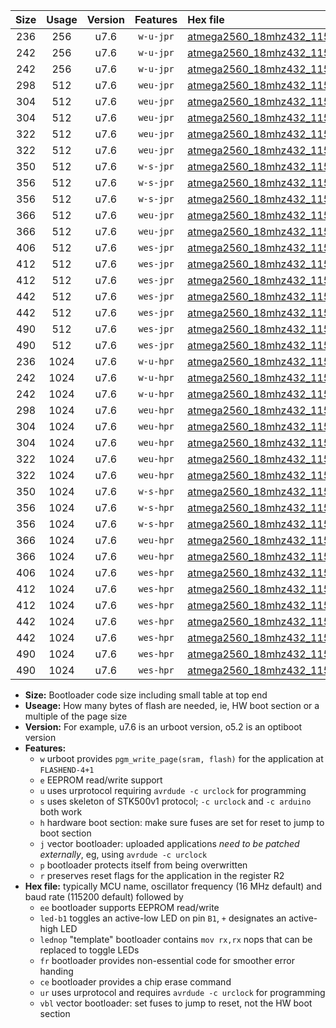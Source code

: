 |Size|Usage|Version|Features|Hex file|
|:-:|:-:|:-:|:-:|:--|
|236|256|u7.6|`w-u-jpr`|[atmega2560_18mhz432_115200bps_ur_vbl.hex](https://raw.githubusercontent.com/stefanrueger/urboot/main/bootloaders/atmega2560/fcpu_18mhz432/115200_bps/atmega2560_18mhz432_115200bps_ur_vbl.hex)|
|242|256|u7.6|`w-u-jpr`|[atmega2560_18mhz432_115200bps_led+b7_ur_vbl.hex](https://raw.githubusercontent.com/stefanrueger/urboot/main/bootloaders/atmega2560/fcpu_18mhz432/115200_bps/atmega2560_18mhz432_115200bps_led+b7_ur_vbl.hex)|
|242|256|u7.6|`w-u-jpr`|[atmega2560_18mhz432_115200bps_lednop_ur_vbl.hex](https://raw.githubusercontent.com/stefanrueger/urboot/main/bootloaders/atmega2560/fcpu_18mhz432/115200_bps/atmega2560_18mhz432_115200bps_lednop_ur_vbl.hex)|
|298|512|u7.6|`weu-jpr`|[atmega2560_18mhz432_115200bps_ee_ur_vbl.hex](https://raw.githubusercontent.com/stefanrueger/urboot/main/bootloaders/atmega2560/fcpu_18mhz432/115200_bps/atmega2560_18mhz432_115200bps_ee_ur_vbl.hex)|
|304|512|u7.6|`weu-jpr`|[atmega2560_18mhz432_115200bps_ee_led+b7_ur_vbl.hex](https://raw.githubusercontent.com/stefanrueger/urboot/main/bootloaders/atmega2560/fcpu_18mhz432/115200_bps/atmega2560_18mhz432_115200bps_ee_led+b7_ur_vbl.hex)|
|304|512|u7.6|`weu-jpr`|[atmega2560_18mhz432_115200bps_ee_lednop_ur_vbl.hex](https://raw.githubusercontent.com/stefanrueger/urboot/main/bootloaders/atmega2560/fcpu_18mhz432/115200_bps/atmega2560_18mhz432_115200bps_ee_lednop_ur_vbl.hex)|
|322|512|u7.6|`weu-jpr`|[atmega2560_18mhz432_115200bps_ee_led+b7_fr_ur_vbl.hex](https://raw.githubusercontent.com/stefanrueger/urboot/main/bootloaders/atmega2560/fcpu_18mhz432/115200_bps/atmega2560_18mhz432_115200bps_ee_led+b7_fr_ur_vbl.hex)|
|322|512|u7.6|`weu-jpr`|[atmega2560_18mhz432_115200bps_ee_lednop_fr_ur_vbl.hex](https://raw.githubusercontent.com/stefanrueger/urboot/main/bootloaders/atmega2560/fcpu_18mhz432/115200_bps/atmega2560_18mhz432_115200bps_ee_lednop_fr_ur_vbl.hex)|
|350|512|u7.6|`w-s-jpr`|[atmega2560_18mhz432_115200bps_vbl.hex](https://raw.githubusercontent.com/stefanrueger/urboot/main/bootloaders/atmega2560/fcpu_18mhz432/115200_bps/atmega2560_18mhz432_115200bps_vbl.hex)|
|356|512|u7.6|`w-s-jpr`|[atmega2560_18mhz432_115200bps_led+b7_vbl.hex](https://raw.githubusercontent.com/stefanrueger/urboot/main/bootloaders/atmega2560/fcpu_18mhz432/115200_bps/atmega2560_18mhz432_115200bps_led+b7_vbl.hex)|
|356|512|u7.6|`w-s-jpr`|[atmega2560_18mhz432_115200bps_lednop_vbl.hex](https://raw.githubusercontent.com/stefanrueger/urboot/main/bootloaders/atmega2560/fcpu_18mhz432/115200_bps/atmega2560_18mhz432_115200bps_lednop_vbl.hex)|
|366|512|u7.6|`weu-jpr`|[atmega2560_18mhz432_115200bps_ee_led+b7_fr_ce_ur_vbl.hex](https://raw.githubusercontent.com/stefanrueger/urboot/main/bootloaders/atmega2560/fcpu_18mhz432/115200_bps/atmega2560_18mhz432_115200bps_ee_led+b7_fr_ce_ur_vbl.hex)|
|366|512|u7.6|`weu-jpr`|[atmega2560_18mhz432_115200bps_ee_lednop_fr_ce_ur_vbl.hex](https://raw.githubusercontent.com/stefanrueger/urboot/main/bootloaders/atmega2560/fcpu_18mhz432/115200_bps/atmega2560_18mhz432_115200bps_ee_lednop_fr_ce_ur_vbl.hex)|
|406|512|u7.6|`wes-jpr`|[atmega2560_18mhz432_115200bps_ee_vbl.hex](https://raw.githubusercontent.com/stefanrueger/urboot/main/bootloaders/atmega2560/fcpu_18mhz432/115200_bps/atmega2560_18mhz432_115200bps_ee_vbl.hex)|
|412|512|u7.6|`wes-jpr`|[atmega2560_18mhz432_115200bps_ee_led+b7_vbl.hex](https://raw.githubusercontent.com/stefanrueger/urboot/main/bootloaders/atmega2560/fcpu_18mhz432/115200_bps/atmega2560_18mhz432_115200bps_ee_led+b7_vbl.hex)|
|412|512|u7.6|`wes-jpr`|[atmega2560_18mhz432_115200bps_ee_lednop_vbl.hex](https://raw.githubusercontent.com/stefanrueger/urboot/main/bootloaders/atmega2560/fcpu_18mhz432/115200_bps/atmega2560_18mhz432_115200bps_ee_lednop_vbl.hex)|
|442|512|u7.6|`wes-jpr`|[atmega2560_18mhz432_115200bps_ee_led+b7_fr_vbl.hex](https://raw.githubusercontent.com/stefanrueger/urboot/main/bootloaders/atmega2560/fcpu_18mhz432/115200_bps/atmega2560_18mhz432_115200bps_ee_led+b7_fr_vbl.hex)|
|442|512|u7.6|`wes-jpr`|[atmega2560_18mhz432_115200bps_ee_lednop_fr_vbl.hex](https://raw.githubusercontent.com/stefanrueger/urboot/main/bootloaders/atmega2560/fcpu_18mhz432/115200_bps/atmega2560_18mhz432_115200bps_ee_lednop_fr_vbl.hex)|
|490|512|u7.6|`wes-jpr`|[atmega2560_18mhz432_115200bps_ee_led+b7_fr_ce_vbl.hex](https://raw.githubusercontent.com/stefanrueger/urboot/main/bootloaders/atmega2560/fcpu_18mhz432/115200_bps/atmega2560_18mhz432_115200bps_ee_led+b7_fr_ce_vbl.hex)|
|490|512|u7.6|`wes-jpr`|[atmega2560_18mhz432_115200bps_ee_lednop_fr_ce_vbl.hex](https://raw.githubusercontent.com/stefanrueger/urboot/main/bootloaders/atmega2560/fcpu_18mhz432/115200_bps/atmega2560_18mhz432_115200bps_ee_lednop_fr_ce_vbl.hex)|
|236|1024|u7.6|`w-u-hpr`|[atmega2560_18mhz432_115200bps_ur.hex](https://raw.githubusercontent.com/stefanrueger/urboot/main/bootloaders/atmega2560/fcpu_18mhz432/115200_bps/atmega2560_18mhz432_115200bps_ur.hex)|
|242|1024|u7.6|`w-u-hpr`|[atmega2560_18mhz432_115200bps_led+b7_ur.hex](https://raw.githubusercontent.com/stefanrueger/urboot/main/bootloaders/atmega2560/fcpu_18mhz432/115200_bps/atmega2560_18mhz432_115200bps_led+b7_ur.hex)|
|242|1024|u7.6|`w-u-hpr`|[atmega2560_18mhz432_115200bps_lednop_ur.hex](https://raw.githubusercontent.com/stefanrueger/urboot/main/bootloaders/atmega2560/fcpu_18mhz432/115200_bps/atmega2560_18mhz432_115200bps_lednop_ur.hex)|
|298|1024|u7.6|`weu-hpr`|[atmega2560_18mhz432_115200bps_ee_ur.hex](https://raw.githubusercontent.com/stefanrueger/urboot/main/bootloaders/atmega2560/fcpu_18mhz432/115200_bps/atmega2560_18mhz432_115200bps_ee_ur.hex)|
|304|1024|u7.6|`weu-hpr`|[atmega2560_18mhz432_115200bps_ee_led+b7_ur.hex](https://raw.githubusercontent.com/stefanrueger/urboot/main/bootloaders/atmega2560/fcpu_18mhz432/115200_bps/atmega2560_18mhz432_115200bps_ee_led+b7_ur.hex)|
|304|1024|u7.6|`weu-hpr`|[atmega2560_18mhz432_115200bps_ee_lednop_ur.hex](https://raw.githubusercontent.com/stefanrueger/urboot/main/bootloaders/atmega2560/fcpu_18mhz432/115200_bps/atmega2560_18mhz432_115200bps_ee_lednop_ur.hex)|
|322|1024|u7.6|`weu-hpr`|[atmega2560_18mhz432_115200bps_ee_led+b7_fr_ur.hex](https://raw.githubusercontent.com/stefanrueger/urboot/main/bootloaders/atmega2560/fcpu_18mhz432/115200_bps/atmega2560_18mhz432_115200bps_ee_led+b7_fr_ur.hex)|
|322|1024|u7.6|`weu-hpr`|[atmega2560_18mhz432_115200bps_ee_lednop_fr_ur.hex](https://raw.githubusercontent.com/stefanrueger/urboot/main/bootloaders/atmega2560/fcpu_18mhz432/115200_bps/atmega2560_18mhz432_115200bps_ee_lednop_fr_ur.hex)|
|350|1024|u7.6|`w-s-hpr`|[atmega2560_18mhz432_115200bps.hex](https://raw.githubusercontent.com/stefanrueger/urboot/main/bootloaders/atmega2560/fcpu_18mhz432/115200_bps/atmega2560_18mhz432_115200bps.hex)|
|356|1024|u7.6|`w-s-hpr`|[atmega2560_18mhz432_115200bps_led+b7.hex](https://raw.githubusercontent.com/stefanrueger/urboot/main/bootloaders/atmega2560/fcpu_18mhz432/115200_bps/atmega2560_18mhz432_115200bps_led+b7.hex)|
|356|1024|u7.6|`w-s-hpr`|[atmega2560_18mhz432_115200bps_lednop.hex](https://raw.githubusercontent.com/stefanrueger/urboot/main/bootloaders/atmega2560/fcpu_18mhz432/115200_bps/atmega2560_18mhz432_115200bps_lednop.hex)|
|366|1024|u7.6|`weu-hpr`|[atmega2560_18mhz432_115200bps_ee_led+b7_fr_ce_ur.hex](https://raw.githubusercontent.com/stefanrueger/urboot/main/bootloaders/atmega2560/fcpu_18mhz432/115200_bps/atmega2560_18mhz432_115200bps_ee_led+b7_fr_ce_ur.hex)|
|366|1024|u7.6|`weu-hpr`|[atmega2560_18mhz432_115200bps_ee_lednop_fr_ce_ur.hex](https://raw.githubusercontent.com/stefanrueger/urboot/main/bootloaders/atmega2560/fcpu_18mhz432/115200_bps/atmega2560_18mhz432_115200bps_ee_lednop_fr_ce_ur.hex)|
|406|1024|u7.6|`wes-hpr`|[atmega2560_18mhz432_115200bps_ee.hex](https://raw.githubusercontent.com/stefanrueger/urboot/main/bootloaders/atmega2560/fcpu_18mhz432/115200_bps/atmega2560_18mhz432_115200bps_ee.hex)|
|412|1024|u7.6|`wes-hpr`|[atmega2560_18mhz432_115200bps_ee_led+b7.hex](https://raw.githubusercontent.com/stefanrueger/urboot/main/bootloaders/atmega2560/fcpu_18mhz432/115200_bps/atmega2560_18mhz432_115200bps_ee_led+b7.hex)|
|412|1024|u7.6|`wes-hpr`|[atmega2560_18mhz432_115200bps_ee_lednop.hex](https://raw.githubusercontent.com/stefanrueger/urboot/main/bootloaders/atmega2560/fcpu_18mhz432/115200_bps/atmega2560_18mhz432_115200bps_ee_lednop.hex)|
|442|1024|u7.6|`wes-hpr`|[atmega2560_18mhz432_115200bps_ee_led+b7_fr.hex](https://raw.githubusercontent.com/stefanrueger/urboot/main/bootloaders/atmega2560/fcpu_18mhz432/115200_bps/atmega2560_18mhz432_115200bps_ee_led+b7_fr.hex)|
|442|1024|u7.6|`wes-hpr`|[atmega2560_18mhz432_115200bps_ee_lednop_fr.hex](https://raw.githubusercontent.com/stefanrueger/urboot/main/bootloaders/atmega2560/fcpu_18mhz432/115200_bps/atmega2560_18mhz432_115200bps_ee_lednop_fr.hex)|
|490|1024|u7.6|`wes-hpr`|[atmega2560_18mhz432_115200bps_ee_led+b7_fr_ce.hex](https://raw.githubusercontent.com/stefanrueger/urboot/main/bootloaders/atmega2560/fcpu_18mhz432/115200_bps/atmega2560_18mhz432_115200bps_ee_led+b7_fr_ce.hex)|
|490|1024|u7.6|`wes-hpr`|[atmega2560_18mhz432_115200bps_ee_lednop_fr_ce.hex](https://raw.githubusercontent.com/stefanrueger/urboot/main/bootloaders/atmega2560/fcpu_18mhz432/115200_bps/atmega2560_18mhz432_115200bps_ee_lednop_fr_ce.hex)|

- **Size:** Bootloader code size including small table at top end
- **Useage:** How many bytes of flash are needed, ie, HW boot section or a multiple of the page size
- **Version:** For example, u7.6 is an urboot version, o5.2 is an optiboot version
- **Features:**
  + `w` urboot provides `pgm_write_page(sram, flash)` for the application at `FLASHEND-4+1`
  + `e` EEPROM read/write support
  + `u` uses urprotocol requiring `avrdude -c urclock` for programming
  + `s` uses skeleton of STK500v1 protocol; `-c urclock` and `-c arduino` both work
  + `h` hardware boot section: make sure fuses are set for reset to jump to boot section
  + `j` vector bootloader: uploaded applications *need to be patched externally*, eg, using `avrdude -c urclock`
  + `p` bootloader protects itself from being overwritten
  + `r` preserves reset flags for the application in the register R2
- **Hex file:** typically MCU name, oscillator frequency (16 MHz default) and baud rate (115200 default) followed by
  + `ee` bootloader supports EEPROM read/write
  + `led-b1` toggles an active-low LED on pin `B1`, `+` designates an active-high LED
  + `lednop` "template" bootloader contains `mov rx,rx` nops that can be replaced to toggle LEDs
  + `fr` bootloader provides non-essential code for smoother error handing
  + `ce` bootloader provides a chip erase command
  + `ur` uses urprotocol and requires `avrdude -c urclock` for programming
  + `vbl` vector bootloader: set fuses to jump to reset, not the HW boot section
